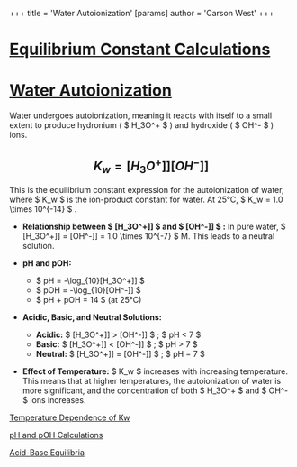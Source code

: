 +++
 title = 'Water Autoionization'
[params]
	author = 'Carson West'
+++
# [Equilibrium Constant Calculations](./../equilibrium-constant-calculations/)
# [Water Autoionization](./../water-autoionization/)

Water undergoes autoionization, meaning it reacts with itself to a small extent to produce hydronium ( $ H_3O^+ $ ) and hydroxide ( $ OH^- $ ) ions.

##  $$ K_w = [H_3O^+]][OH^-]] $$  
This is the equilibrium constant expression for the autoionization of water, where  $ K_w $  is the ion-product constant for water.  At 25°C,  $ K_w = 1.0 \times 10^{-14} $ .

* **Relationship between  $ [H_3O^+]] $  and  $ [OH^-]] $ :** In pure water,  $ [H_3O^+]] = [OH^-]] = 1.0 \times 10^{-7} $  M. This leads to a neutral solution.

* **pH and pOH:**
    *  $ pH = -\log_{10}[H_3O^+]] $ 
    *  $ pOH = -\log_{10}[OH^-]] $ 
    *  $ pH + pOH = 14 $  (at 25°C)

* **Acidic, Basic, and Neutral Solutions:**
    * **Acidic:**  $ [H_3O^+]] > [OH^-]] $ ;  $ pH < 7 $ 
    * **Basic:**  $ [H_3O^+]] < [OH^-]] $ ;  $ pH > 7 $ 
    * **Neutral:**  $ [H_3O^+]] = [OH^-]] $ ;  $ pH = 7 $ 

* **Effect of Temperature:**  $ K_w $  increases with increasing temperature. This means that at higher temperatures, the autoionization of water is more significant, and the concentration of both  $ H_3O^+ $  and  $ OH^- $  ions increases.


[Temperature Dependence of Kw](./../temperature-dependence-of-kw/)

[pH and pOH Calculations](./../ph-and-poh-calculations/)

[Acid-Base Equilibria](./../acid-base-equilibria/)
